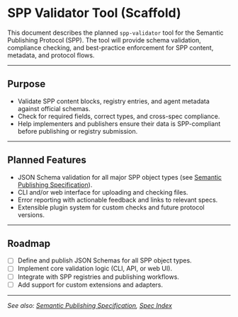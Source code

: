 # SPP Validator Tool (Scaffold)

This document describes the planned `spp-validator` tool for the Semantic Publishing Protocol (SPP). The tool will provide schema validation, compliance checking, and best-practice enforcement for SPP content, metadata, and protocol flows.

---

## Purpose
- Validate SPP content blocks, registry entries, and agent metadata against official schemas.
- Check for required fields, correct types, and cross-spec compliance.
- Help implementers and publishers ensure their data is SPP-compliant before publishing or registry submission.

---

## Planned Features
- JSON Schema validation for all major SPP object types (see [Semantic Publishing Specification](../specs/sps/semantic-publishing-specification.md)).
- CLI and/or web interface for uploading and checking files.
- Error reporting with actionable feedback and links to relevant specs.
- Extensible plugin system for custom checks and future protocol versions.

---

## Roadmap
- [ ] Define and publish JSON Schemas for all SPP object types.
- [ ] Implement core validation logic (CLI, API, or web UI).
- [ ] Integrate with SPP registries and publishing workflows.
- [ ] Add support for custom extensions and adapters.

---

_See also: [Semantic Publishing Specification](../specs/sps/semantic-publishing-specification.md), [Spec Index](../docs/spec-index.md)_
